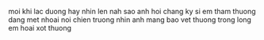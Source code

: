 moi khi lac duong hay nhin len nah sao anh hoi
chang ky si em tham thuong dang met nhoai noi chien truong
nhin anh mang bao vet thuong
trong long em hoai xot thuong

